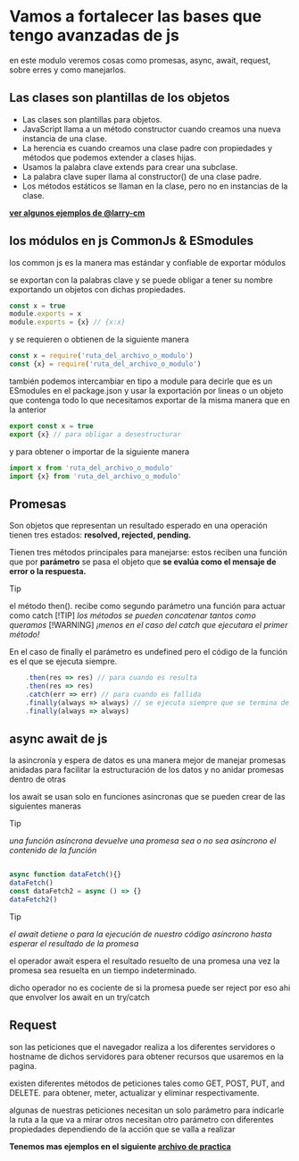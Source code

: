 # Vamos a fortalecer las bases que tengo avanzadas de js

en este modulo veremos cosas como promesas, async, await, request, sobre erres y como manejarlos.

## Las clases son plantillas de los objetos

- Las clases son plantillas para objetos.
- JavaScript llama a un método constructor cuando creamos una nueva instancia de una clase.
- La herencia es cuando creamos una clase padre con propiedades y métodos que podemos extender a clases hijas.
- Usamos la palabra clave extends para crear una subclase.
- La palabra clave super llama al constructor() de una clase padre.
- Los métodos estáticos se llaman en la clase, pero no en instancias de la clase.

[**ver algunos ejemplos de @larry-cm**](./clases.js)

## los módulos en js CommonJs & ESmodules

los common js es la manera mas estándar y confiable de exportar módulos

se exportan con la palabras clave y se puede obligar a tener su nombre exportando un objetos con dichas propiedades.

```javascript
const x = true
module.exports = x
module.exports = {x} // {x:x}
```

y se requieren o obtienen de la siguiente manera

```javascript
const x = require('ruta_del_archivo_o_modulo')
const {x} = require('ruta_del_archivo_o_modulo')
```

también podemos intercambiar en tipo a module para decirle que es un ESmodules en el package.json y usar la exportación por lineas o un objeto que contenga todo lo que necesitamos exportar de la misma manera que en la anterior

```javascript
export const x = true
export {x} // para obligar a desestructurar
```

y para obtener o importar de la siguiente manera

```javascript
import x from 'ruta_del_archivo_o_modulo'
import {x} from 'ruta_del_archivo_o_modulo'
```

## Promesas

Son objetos que representan un resultado esperado en una operación
tienen tres estados: **resolved, rejected, pending.**

Tienen tres métodos principales para manejarse:
estos reciben una función que por **parámetro** se pasa el objeto que **se evalúa como el mensaje de error o la respuesta.**

> [!TIP]
> el método then(). recibe como segundo parámetro una función para actuar como catch
> [!TIP]
> *los métodos se pueden concatenar tantos como queramos*
> [!WARNING]
> *¡menos en el caso del catch que ejecutara el primer método!*

En el caso de finally el parámetro es undefined pero el código de la función es el que se ejecuta siempre.

```javascript
    .then(res => res) // para cuando es resulta
    .then(res => res) 
    .catch(err => err) // para cuando es fallida
    .finally(always => always) // se ejecuta siempre que se termina de ejecutar la promesa
    .finally(always => always) 
```

## async await de js

la asincronía y espera de datos es una manera mejor de manejar promesas anidadas para facilitar la estructuración de los datos y no anidar promesas dentro de otras

los await se usan solo en funciones asíncronas que se pueden crear de las siguientes maneras
> [!TIP]
> *una función asíncrona devuelve una promesa sea o no sea asíncrono el contenido de la función*

```javascript

async function dataFetch(){}
dataFetch()
const dataFetch2 = async () => {}
dataFetch2()
```

> [!TIP]
> *el await detiene o para la ejecución de nuestro código asíncrono hasta esperar el resultado de la promesa*

el operador await espera el resultado resuelto de una promesa una vez la promesa sea resuelta en un tiempo indeterminado.

dicho operador no es cociente de si la promesa puede ser reject por eso ahi que envolver  los await en un try/catch

## Request

son las peticiones que el navegador realiza a los diferentes servidores o hostname de dichos servidores para obtener recursos que usaremos en la pagina.

existen diferentes métodos de peticiones tales como GET, POST, PUT, and DELETE.
para obtener, meter, actualizar y eliminar respectivamente.

algunas de nuestras peticiones necesitan un solo parámetro para indicarle la ruta a la que va a mirar otros necesitan otro parámetro con diferentes propiedades dependiendo de la acción que se valla a realizar

**Tenemos mas ejemplos en el siguiente [archivo de practica](./request.js)**
